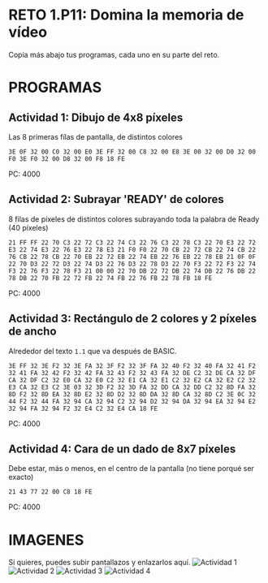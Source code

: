 # RETO 1.P11: Domina la memoria de vídeo
Copia más abajo tus programas, cada uno en su parte del reto.

# PROGRAMAS

## Actividad 1: Dibujo de 4x8 píxeles
Las 8 primeras fílas de pantalla, de distintos colores
```
3E 0F 32 00 C0 32 00 E0 3E FF 32 00 C8 32 00 E8 3E 00 32 00 D0 32 00 F0 3E F0 32 00 D8 32 00 F8 18 FE

```
PC: 4000

## Actividad 2: Subrayar 'READY' de colores
8 filas de píxeles de distintos colores subrayando toda la palabra de Ready (40 píxeles)
```
21 FF FF 22 70 C3 22 72 C3 22 74 C3 22 76 C3 22 78 C3 22 70 E3 22 72 E3 22 74 E3 22 76 E3 22 78 E3 21 F0 F0 22 70 CB 22 72 CB 22 74 CB 22 76 CB 22 78 CB 22 70 EB 22 72 EB 22 74 EB 22 76 EB 22 78 EB 21 0F 0F 22 70 D3 22 72 D3 22 74 D3 22 76 D3 22 78 D3 22 70 F3 22 72 F3 22 74 F3 22 76 F3 22 78 F3 21 00 00 22 70 DB 22 72 DB 22 74 DB 22 76 DB 22 78 DB 22 70 FB 22 72 FB 22 74 FB 22 76 FB 22 78 FB 18 FE
```
PC: 4000

## Actividad 3: Rectángulo de 2 colores y 2 píxeles de ancho
Alrededor del texto `1.1` que va después de BASIC.
```
3E FF 32 3E F2 32 3E FA 32 3F F2 32 3F FA 32 40 F2 32 40 FA 32 41 F2 32 41 FA 32 42 F2 32 42 FA 32 43 F2 32 43 FA 32 DE C2 32 DE CA 32 DF CA 32 DF C2 32 E0 CA 32 E0 C2 32 E1 CA 32 E1 C2 32 E2 CA 32 E2 C2 32 E3 CA 32 E3 C2 3E 03 32 3D F2 32 3D FA 32 DD CA 32 DD C2 32 8D FA 32 8D F2 32 8D EA 32 8D E2 32 8D D2 32 8D DA 32 8D CA 32 8D C2 3E 0C 32 44 F2 32 44 FA 32 94 CA 32 94 C2 32 94 D2 32 94 DA 32 94 EA 32 94 E2 32 94 FA 32 94 F2 32 E4 C2 32 E4 CA 18 FE
```
PC: 4000

## Actividad 4: Cara de un dado de 8x7 píxeles
Debe estar, más o menos, en el centro de la pantalla (no tiene porqué ser exacto)
```
21 43 77 22 00 C8 18 FE
```
PC: 4000

# IMAGENES
Si quieres, puedes subir pantallazos y enlazarlos aquí.
![Actividad 1](/tuimagen1.png)
![Actividad 2](/tuimagen2.png)
![Actividad 3](/tuimagen3.png)
![Actividad 4](/tuimagen4.png)

